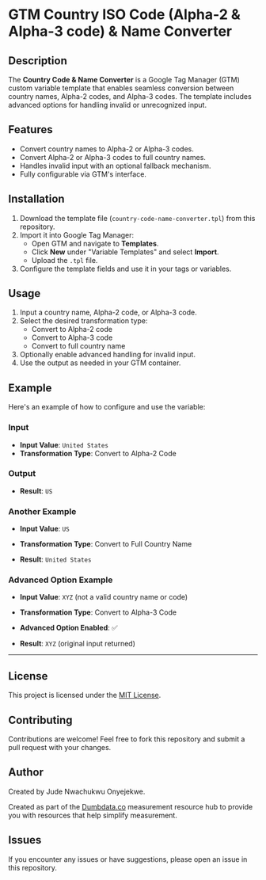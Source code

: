 # GTM Country ISO Code (Alpha-2 & Alpha-3 code) & Name Converter

## Description
The **Country Code & Name Converter** is a Google Tag Manager (GTM) custom variable template that enables seamless conversion between country names, Alpha-2 codes, and Alpha-3 codes. The template includes advanced options for handling invalid or unrecognized input.

## Features
- Convert country names to Alpha-2 or Alpha-3 codes.
- Convert Alpha-2 or Alpha-3 codes to full country names.
- Handles invalid input with an optional fallback mechanism.
- Fully configurable via GTM's interface.

## Installation
1. Download the template file (`country-code-name-converter.tpl`) from this repository.
2. Import it into Google Tag Manager:
   - Open GTM and navigate to **Templates**.
   - Click **New** under "Variable Templates" and select **Import**.
   - Upload the `.tpl` file.
3. Configure the template fields and use it in your tags or variables.

## Usage
1. Input a country name, Alpha-2 code, or Alpha-3 code.
2. Select the desired transformation type:
   - Convert to Alpha-2 code
   - Convert to Alpha-3 code
   - Convert to full country name
3. Optionally enable advanced handling for invalid input.
4. Use the output as needed in your GTM container.

## Example
Here's an example of how to configure and use the variable:

### Input
- **Input Value**: `United States`
- **Transformation Type**: Convert to Alpha-2 Code

### Output
- **Result**: `US`

### Another Example
- **Input Value**: `US`
- **Transformation Type**: Convert to Full Country Name

- **Result**: `United States`

### Advanced Option Example
- **Input Value**: `XYZ` (not a valid country name or code)
- **Transformation Type**: Convert to Alpha-3 Code
- **Advanced Option Enabled**: ✅
  
- **Result**: `XYZ` (original input returned)

---

## License
This project is licensed under the [MIT License](LICENSE).

## Contributing
Contributions are welcome! Feel free to fork this repository and submit a pull request with your changes.

## Author
Created by Jude Nwachukwu Onyejekwe.

Created as part of the [Dumbdata.co](https://dumbdata.co) measurement resource hub to provide you with resources that help simplify measurement.

## Issues
If you encounter any issues or have suggestions, please open an issue in this repository.
